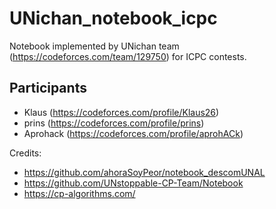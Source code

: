 # UNichan_notebook_icpc
Notebook implemented by UNichan team (https://codeforces.com/team/129750) for ICPC contests.

## Participants
- Klaus (https://codeforces.com/profile/Klaus26)
- prins (https://codeforces.com/profile/prins)
- Aprohack (https://codeforces.com/profile/aprohACk)


Credits: 
* https://github.com/ahoraSoyPeor/notebook_descomUNAL
* https://github.com/UNstoppable-CP-Team/Notebook
* https://cp-algorithms.com/
